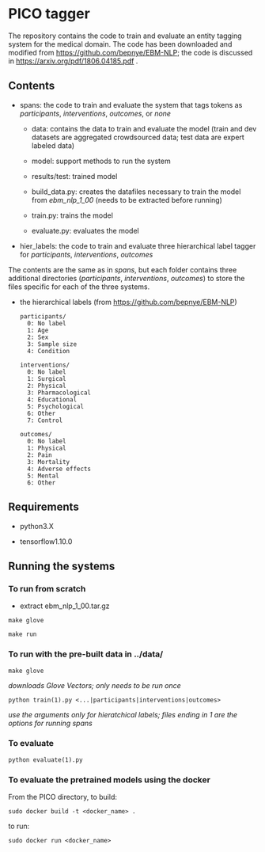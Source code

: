 # PICO tagger

The repository contains the code to train and evaluate an entity tagging system for the medical domain. The code has been downloaded and modified from https://github.com/bepnye/EBM-NLP; the code is discussed in https://arxiv.org/pdf/1806.04185.pdf .

## Contents

* spans: the code to train and evaluate the system that tags tokens as _participants_, _interventions_, _outcomes_, or _none_

  * data: contains the data to train and evaluate the model (train and dev datasets are aggregated crowdsourced data; test data are expert labeled data)
  
  * model: support methods to run the system
  
  * results/test: trained model
  
  * build_data.py: creates the datafiles necessary to train the model from _ebm_nlp_1_00_ (needs to be extracted before running)
  
  * train.py: trains the model
  
  * evaluate.py: evaluates the model
 
* hier_labels: the code to train and evaluate three hierarchical label tagger for _participants_, _interventions_, _outcomes_

The contents are the same as in _spans_, but each folder contains three additional directories (_participants_, _interventions_, _outcomes_) to store the files specific for each of the three systems.

* the hierarchical labels (from https://github.com/bepnye/EBM-NLP)

      participants/
        0: No label
        1: Age
        2: Sex
        3: Sample size
        4: Condition

      interventions/
        0: No label
        1: Surgical
        2: Physical
        3: Pharmacological
        4: Educational
        5: Psychological
        6: Other
        7: Control

      outcomes/
        0: No label
        1: Physical
        2: Pain
        3: Mortality
        4: Adverse effects
        5: Mental
        6: Other

## Requirements

* python3.X

* tensorflow1.10.0


## Running the systems

### To run from scratch 

* extract ebm_nlp_1_00.tar.gz

```
make glove 
```
```
make run
```


### To run with the pre-built data in ../data/
```
make glove 
```
*downloads Glove Vectors; only needs to be run once*
```
python train(1).py <...|participants|interventions|outcomes> 
```
*use the arguments only for hieratchical labels; files ending in 1 are the options for running spans*

### To evaluate 

``` 
python evaluate(1).py
```

### To evaluate the pretrained models using the docker

From the PICO directory, to build:

```
sudo docker build -t <docker_name> .
```
to run: 
```
sudo docker run <docker_name>
```





